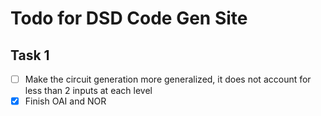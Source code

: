 # Todo for DSD Code Gen Site

## Task 1

- [ ] Make the circuit generation more generalized, it does not account for less than 2 inputs at each level
- [X] Finish OAI and NOR
